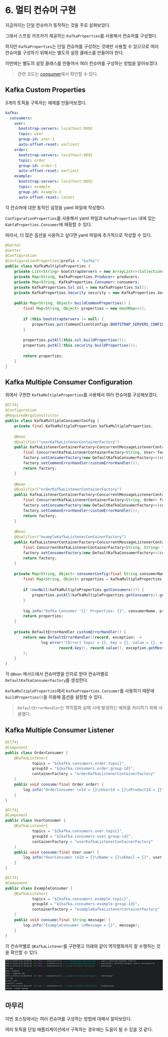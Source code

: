 # 6. 멀티 컨슈머 구현

지금까지는 단일 컨슈머가 동작하는 것을 주로 살펴보았다.

그래서 스프링 카프카가 제공하는 `KafkaProperties`를 사용해서 컨슈머를 구성했다.

하지만 `KafkaProperties`는 단일 컨슈머를 구성하는 것에만 사용할 수 있으므로 여러 컨슈머를 구성하기 위해서는 별도의 설정 클래스를 만들어야 한다.

이번에는 별도의 설정 클래스를 만들어서 여러 컨슈머를 구성하는 방법을 알아보겠다.

> 관련 코드는 [consumer](https://github.com/BEOMKING/Study/tree/main/Kafka/consumer)에서 확인할 수 있다.

## Kafka Custom Properties

3개의 토픽을 구독하는 예제를 만들어보겠다.

```yaml
kafka:
  consumers:
    user:
      bootstrap-servers: localhost:9092
      topic: user
      group-id: user-1
      auto-offset-reset: earliest
    order:
      bootstrap-servers: localhost:9092
      topic: order
      group-id: order-1
      auto-offset-reset: earliest
    example:
      bootstrap-servers: localhost:9092
      topic: example
      group-id: example-1
      auto-offset-reset: latest
```

각 컨슈머에 대한 동적인 설정을 yaml 파일에 작성했다.

`ConfigurationProperties`를 사용해서 yaml 파일과 `KafkaProperties` 내에 있는 `KakfaProperties.Consumer`에 매핑할 수 있다.

따라서, 더 많은 옵션을 사용하고 싶다면 yaml 파일에 추가적으로 작성할 수 있다.

```java
@Getter
@Setter
@Configuration
@ConfigurationProperties(prefix = "kafka")
public class KafkaMultipleProperties {
    private List<String> bootstrapServers = new ArrayList<>(Collections.singletonList("localhost:9092"));
    private Map<String, KafkaProperties.Producer> producers;
    private Map<String, KafkaProperties.Consumer> consumers;
    private KafkaProperties.Ssl ssl = new KafkaProperties.Ssl();
    private KafkaProperties.Security security = new KafkaProperties.Security();

    public Map<String, Object> buildCommonProperties() {
        final Map<String, Object> properties = new HashMap<>();

        if (this.bootstrapServers != null) {
            properties.put(CommonClientConfigs.BOOTSTRAP_SERVERS_CONFIG, this.bootstrapServers);
        }

        properties.putAll(this.ssl.buildProperties());
        properties.putAll(this.security.buildProperties());

        return properties;
    }
}
```






## Kafka Multiple Consumer Configuration

위에서 구현한 `KafkaMultipleProperties`를 사용해서 여러 컨슈머를 구성해보겠다.

```java
@Slf4j
@Configuration
@RequiredArgsConstructor
public class KafkaMultipleConsumerConfig {
    private final KafkaMultipleProperties kafkaMultipleProperties;

    @Bean
    @Qualifier("userKafkaListenerContainerFactory")
    public KafkaListenerContainerFactory<ConcurrentMessageListenerContainer<String, User>> userKafkaListenerContainerFactory() {
        final ConcurrentKafkaListenerContainerFactory<String, User> factory = new ConcurrentKafkaListenerContainerFactory<>();
        factory.setConsumerFactory(new DefaultKafkaConsumerFactory<>(consumerConfig("user"), new StringDeserializer(), new JsonDeserializer<>(User.class)));
        factory.setCommonErrorHandler(customErrorHandler());
        return factory;
    }

    @Bean
    @Qualifier("orderKafkaListenerContainerFactory")
    public KafkaListenerContainerFactory<ConcurrentMessageListenerContainer<String, Order>> orderKafkaListenerContainerFactory() {
        final ConcurrentKafkaListenerContainerFactory<String, Order> factory = new ConcurrentKafkaListenerContainerFactory<>();
        factory.setConsumerFactory(new DefaultKafkaConsumerFactory<>(consumerConfig("order"), new StringDeserializer(), new JsonDeserializer<>(Order.class)));
        factory.setCommonErrorHandler(customErrorHandler());
        return factory;
    }

    @Bean
    @Qualifier("exampleKafkaListenerContainerFactory")
    public KafkaListenerContainerFactory<ConcurrentMessageListenerContainer<String, String>> exampleKafkaListenerContainerFactory() {
        final ConcurrentKafkaListenerContainerFactory<String, String> factory = new ConcurrentKafkaListenerContainerFactory<>();
        factory.setConsumerFactory(new DefaultKafkaConsumerFactory<>(consumerConfig("example")));
        return factory;
    }

    private Map<String, Object> consumerConfig(final String consumerName) {
        final Map<String, Object> properties = kafkaMultipleProperties.buildCommonProperties();

        if (nonNull(kafkaMultipleProperties.getConsumers())) {
            properties.putAll(kafkaMultipleProperties.getConsumers().get(consumerName).buildProperties());
        }

        log.info("Kafka Consumer '{}' Properties: {}", consumerName, properties);
        return properties;
    }

    private DefaultErrorHandler customErrorHandler() {
        return new DefaultErrorHandler((record, exception) ->
                log.error("[Error] topic = {}, key = {}, value = {}, error message = {}", record.topic(),
                        record.key(), record.value(), exception.getMessage())
        );
    }
}
```

각 `@Bean` 메서드에서 컨슈머명을 인자로 받아 컨슈머별로 `DefaultKafkaConsumerFactory`를 생성한다.

`KafkaMultipleProperties`에서 `KafkaProperties.Consumer`를 사용하기 때문에 `buildProperties()`을 이용해 옵션을 설정할 수 있다.

> `DefaultErrorHandler`는 역직렬화 실패 시에 발생하는 예외를 처리하기 위해 사용했다.

## Kafka Multiple Consumer Listener

```java
@Slf4j
@Component
public class OrderConsumer {
    @KafkaListener(
            topics = "${kafka.consumers.order.topic}",
            groupId = "${kafka.consumers.order.group-id}",
            containerFactory = "orderKafkaListenerContainerFactory"
    )
    public void consume(final Order order) {
        log.info("OrderConsumer \nId = {}\nUserId = {}\nProductId = {}", order.getId(), order.getUserId(), order.getProductId());
    }
}
```
```java
@Slf4j
@Component
public class UserConsumer {
    @KafkaListener(
            topics = "${kafka.consumers.user.topic}",
            groupId = "${kafka.consumers.user.group-id}",
            containerFactory = "userKafkaListenerContainerFactory"
    )
    public void consume(final User user) {
        log.info("UserConsumer \nId = {}\nName = {}\nEmail = {}", user.getId(), user.getName(), user.getEmail());
    }
}
```

```java
@Slf4j
@Component
public class ExampleConsumer {
    @KafkaListener(
            topics = "${kafka.consumers.example.topic}",
            groupId = "${kafka.consumers.example.group-id}",
            containerFactory = "exampleKafkaListenerContainerFactory"
    )
    public void consume(final String message) {
        log.info("ExampleConsumer \nMessage = {}", message);
    }
}
```

각 컨슈머별로 `@KafkaListener`를 구현햇고 아래와 같이 역직렬화까지 잘 수행하는 것을 확인할 수 있다.

<img src="../../images/kafka/multi-consumer.png" alt="img" style="zoom:80%;" />

## 마무리

이번 포스팅에서는 여러 컨슈머를 구성하는 방법에 대해서 알아보았다.

여러 토픽을 단일 애플리케이션에서 구독하는 경우에는 도움이 될 수 있을 것 같다.